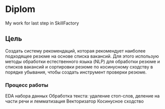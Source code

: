 # Diplom
My work for last step in SkillFactory


## Цель
Создать систему рекомендаций, которая рекомендует наиболее подходящее резюме на основе списка вакансий.
Для этого использую методы обработки естественного языка (NLP) для обработки резюме и списков вакансий и сортировки резюме по косинусному сходству в порядке убывания, чтобы создать инструмент проверки резюме.


### Процесс работы
EDA набора данных
Обработка текста: удаление стоп-слов, деление на части речи и лемматизация
Векторизатор
Косинусное сходство
